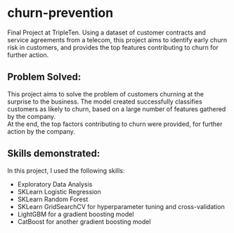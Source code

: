 # churn-prevention
Final Project at TripleTen. Using a dataset of customer contracts and service agreements from a telecom, this project aims to identify early churn risk in customers, and provides the top features contributing to churn for further action.

## Problem Solved:
This project aims to solve the problem of customers churning at the surprise to the business. The model created successfully classifies customers as likely to churn, based on a large number of features gathered by the company.\
At the end, the top factors contributing to churn were provided, for further action by the company.

## Skills demonstrated:
In this project, I used the following skills:
* Exploratory Data Analysis
* SKLearn Logistic Regression
* SKLearn Random Forest
* SKLearn GridSearchCV for hyperparameter tuning and cross-validation
* LightGBM for a gradient boosting model
* CatBoost for another gradient boosting model
